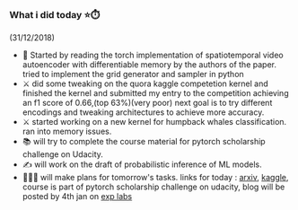 ### What i did today :star::stopwatch:
(31/12/2018)

* 📃 Started by reading the torch implementation of spatiotemporal video autoencoder with differentiable memory by the authors of the paper.
tried to implement the grid generator and sampler in python
* ⚔️ did some tweaking on the quora kaggle competetion kernel and finished the kernel and submitted my entry to the competition achieving an f1 score of 0.66,(top 63%)(very poor) next goal is to try different encodings and tweaking architectures to achieve more accuracy.
* ⚔️ started working on a new kernel for humpback whales classification. ran into memory issues.
* 📚 will try to complete the course material for pytorch scholarship challenge on Udacity.
* ✍️ will work on the draft of probabilistic inference of ML models.
* 🙇🏻‍♂️
will make plans for tomorrow's tasks.
links for today : <a href='https://github.com/abtExp/ArxivImpl/tree/master/1511.06309'>arxiv</a>, <a href='https://github.com/abtExp/kaggleKernels'>kaggle</a>, course is part of pytorch scholarship challenge on udacity, blog will be posted by 4th jan on <a href='http://abtexp.wordpress.com'>exp labs</a>
